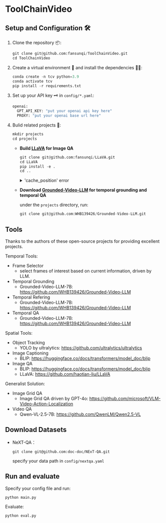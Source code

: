 # ToolChainVideo


## Setup and Configuration 🛠️

1. Clone the repository 📦:
   ```python
   git clone git@github.com:fansunqi/ToolChainVideo.git
   cd ToolChainVideo
   ```
2. Create a virtual environment 🧹 and install the dependencies 🧑‍🍳:
   ```python
   conda create -n tcv python=3.9
   conda activate tcv
   pip install -r requirements.txt
   ```
3. Set up your API key 🗝️ in `config/*.yaml`:
     ```python
     openai:
       GPT_API_KEY: "put your openai api key here"
       PROXY: "put your openai base url here"
     ```

5. Bulid related projects 🧩:
    ```python
    mkdir projects
    cd projects
    ```

   - **Build [LLaVA](https://github.com/haotian-liu/LLaVA) for Image QA**

     ```python
     git clone git@github.com:fansunqi/LLaVA.git
     cd LLaVA
     pip install -e .
     cd ..
     ```
     
     <details>
     <summary>'cache_position' error</summary>
     If you encounter this error in the runtime:
     `TypeError: forward() got an unexpected keyword argument 'cache_position'`, 
     fix by add `cache_position=None` to the `forward()` method in `Class LlavaLlamaForCausalLM` in ```LLaVA/llava/model/language_model/llava_llama.py``` as mentioned in this [issue](https://github.com/huggingface/transformers/issues/29426).
     </details>
    - **Download [Grounded-Video-LLM](https://github.com/WHB139426/Grounded-Video-LLM) for temporal grounding and temporal QA**
    
        under the ```projects``` directory, run:
        ```python
        git clone git@github.com:WHB139426/Grounded-Video-LLM.git
        ```


## Tools

Thanks to the authors of these open-source projects for providing excellent projects.

Temporal Tools:
- Frame Selector
    + select frames of interest based on current information, driven by LLM.
- Temporal Grounding
    + Grounded-Video-LLM-7B: https://github.com/WHB139426/Grounded-Video-LLM
- Temporal Refering
    + Grounded-Video-LLM-7B: https://github.com/WHB139426/Grounded-Video-LLM
- Temporal QA
    + Grounded-Video-LLM-7B: https://github.com/WHB139426/Grounded-Video-LLM

Spatial Tools:
- Object Tracking 
    + YOLO by ultralytics: https://github.com/ultralytics/ultralytics
- Image Captioning
    + BLIP: https://huggingface.co/docs/transformers/model_doc/blip
- Image QA
    + BLIP: https://huggingface.co/docs/transformers/model_doc/blip
    + LLaVA: https://github.com/haotian-liu/LLaVA

Generalist Solution:
- Image Grid QA
    + Image Grid QA driven by GPT-4o: https://github.com/microsoft/VLM-Video-Action-Localization
- Video QA
    + Qwen-VL-2.5-7B: https://github.com/QwenLM/Qwen2.5-VL


## Download Datasets
- NeXT-QA：
  ```
  git clone git@github.com:doc-doc/NExT-QA.git
  ```
  specify your data path in ```config/nextqa.yaml```

## Run and evaluate

Specify your config file and run:
```
python main.py
```

Evaluate:

```
python eval.py
```